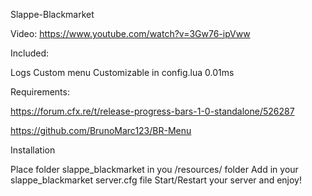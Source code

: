 Slappe-Blackmarket

Video: https://www.youtube.com/watch?v=3Gw76-ipVww

Included:

Logs
Custom menu
Customizable in config.lua
0.01ms

Requirements:

https://forum.cfx.re/t/release-progress-bars-1-0-standalone/526287

https://github.com/BrunoMarc123/BR-Menu

Installation 

Place folder slappe_blackmarket in you /resources/ folder
Add in your slappe_blackmarket server.cfg file
Start/Restart your server and enjoy!

